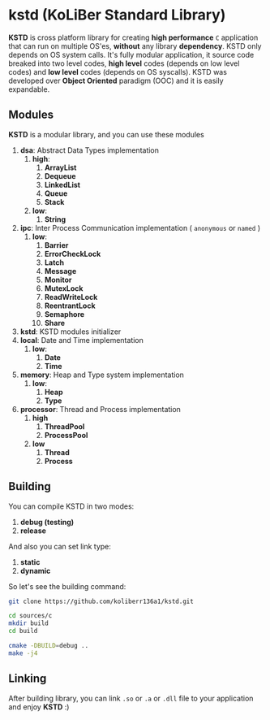 # kstd (KoLiBer Standard Library)

__KSTD__ is cross platform library for creating __high performance__ `C` application that can run on multiple OS'es, __without__ any library __dependency__.
KSTD only depends on OS system calls.
It's fully modular application, it source code breaked into two level codes, __high level__ codes (depends on low level codes) and __low level__ codes (depends on OS syscalls).
KSTD was developed over __Object Oriented__ paradigm (OOC) and it is easily expandable.

## Modules

__KSTD__ is a modular library, and you can use these modules

1. __dsa__: Abstract Data Types implementation
    1. __high__:
        1. __ArrayList__
        2. __Dequeue__
        3. __LinkedList__
        4. __Queue__
        5. __Stack__
    2. __low__:
        1. __String__
2. __ipc__: Inter Process Communication implementation ( `anonymous` or `named` )
    1. __low__:
        1. __Barrier__
        2. __ErrorCheckLock__
        3. __Latch__
        4. __Message__
        5. __Monitor__
        6. __MutexLock__
        7. __ReadWriteLock__
        8. __ReentrantLock__
        9. __Semaphore__
        10. __Share__
3. __kstd__: KSTD modules initializer
4. __local__: Date and Time implementation
    1. __low__:
        1. __Date__
        2. __Time__
5. __memory__: Heap and Type system implementation
    1. __low__:
        1. __Heap__
        2. __Type__
6. __processor__: Thread and Process implementation
    1. __high__
        1. __ThreadPool__
        2. __ProcessPool__
    2. __low__
        1. __Thread__
        2. __Process__

## Building

You can compile KSTD in two modes:

1. __debug (testing)__
2. __release__

And also you can set link type:

1. __static__
2. __dynamic__

So let's see the building command:

```bash
git clone https://github.com/koliberr136a1/kstd.git

cd sources/c
mkdir build
cd build

cmake -DBUILD=debug ..
make -j4
```

## Linking

After building library, you can link `.so` or `.a` or `.dll` file to your application and enjoy __KSTD__ :)